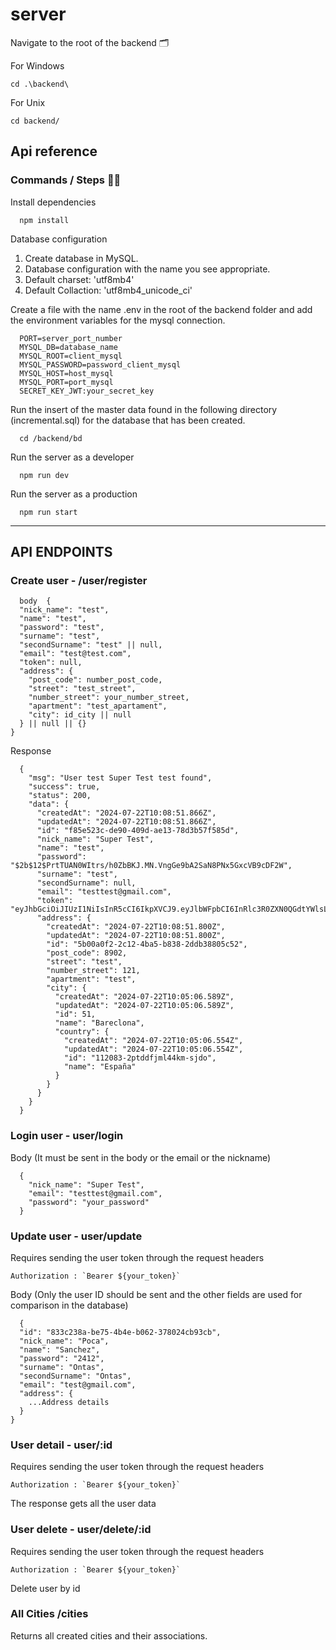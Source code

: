# server 

Navigate to the root of the backend 🗂️

For Windows
```
cd .\backend\
```

For Unix
```
cd backend/
```

## Api reference

### Commands / Steps 👣👣

Install dependencies
```
  npm install
```

Database configuration
1. Create database in MySQL.
2. Database configuration with the name you see appropriate.
3. Default charset: 'utf8mb4' 
4. Default Collaction: 'utf8mb4_unicode_ci'


Create a file with the name .env in the root of the backend folder and add the environment variables for the mysql connection.
```
  PORT=server_port_number
  MYSQL_DB=database_name
  MYSQL_ROOT=client_mysql
  MYSQL_PASSWORD=password_client_mysql
  MYSQL_HOST=host_mysql
  MYSQL_PORT=port_mysql
  SECRET_KEY_JWT:your_secret_key
```

Run the insert of the master data found in the following directory (incremental.sql) for the database that has been created.
```
  cd /backend/bd
```


Run the server as a developer
```
  npm run dev
```

Run the server as a production
```
  npm run start
```
<hr>

## API ENDPOINTS

### Create user - /user/register
```
  body  {
  "nick_name": "test",
  "name": "test",
  "password": "test",
  "surname": "test",
  "secondSurname": "test" || null,
  "email": "test@test.com",
  "token": null,
  "address": {
    "post_code": number_post_code,
    "street": "test_street",
    "number_street": your_number_street,
    "apartment": "test_apartament",
    "city": id_city || null
  } || null || {}
}
```

Response 
```
  {
    "msg": "User test Super Test test found",
    "success": true,
    "status": 200,
    "data": {
      "createdAt": "2024-07-22T10:08:51.866Z",
      "updatedAt": "2024-07-22T10:08:51.866Z",
      "id": "f85e523c-de90-409d-ae13-78d3b57f585d",
      "nick_name": "Super Test",
      "name": "test",
      "password": "$2b$12$PrtTUAN0WItrs/h0ZbBKJ.MN.VngGe9bA2SaN8PNx5GxcVB9cDF2W",
      "surname": "test",
      "secondSurname": null,
      "email": "testtest@gmail.com",
      "token": "eyJhbGciOiJIUzI1NiIsInR5cCI6IkpXVCJ9.eyJlbWFpbCI6InRlc3R0ZXN0QGdtYWlsLmNvbSIsIm5hbWUiOiJ0ZXN0IiwiaWF0IjoxNzIxNjQyOTMxLCJleHAiOjE3MjE3MjkzMzF9.ixeyCadQ44_tOZg8lNEanqGup4klw7W9JaJcuGUfPBY",
      "address": {
        "createdAt": "2024-07-22T10:08:51.800Z",
        "updatedAt": "2024-07-22T10:08:51.800Z",
        "id": "5b00a0f2-2c12-4ba5-b838-2ddb38805c52",
        "post_code": 8902,
        "street": "test",
        "number_street": 121,
        "apartment": "test",
        "city": {
          "createdAt": "2024-07-22T10:05:06.589Z",
          "updatedAt": "2024-07-22T10:05:06.589Z",
          "id": 51,
          "name": "Bareclona",
          "country": {
            "createdAt": "2024-07-22T10:05:06.554Z",
            "updatedAt": "2024-07-22T10:05:06.554Z",
            "id": "112083-2ptddfjml44km-sjdo",
            "name": "España"
          }
        }
      }
    }
  }
```

### Login user - user/login

Body (It must be sent in the body or the email or the nickname)
```
  {
    "nick_name": "Super Test",
    "email": "testtest@gmail.com",
    "password": "your_password"
  }
```


### Update user - user/update

Requires sending the user token through the request headers
```
Authorization : `Bearer ${your_token}` 
```

Body  (Only the user ID should be sent and the other fields are used for comparison in the database)
```
  {
  "id": "833c238a-be75-4b4e-b062-378024cb93cb",
  "nick_name": "Poca",
  "name": "Sanchez",
  "password": "2412",
  "surname": "Ontas",
  "secondSurname": "Ontas",
  "email": "test@gmail.com",
  "address": {
    ...Address details
  }
}
```


### User detail - user/:id
Requires sending the user token through the request headers
```
Authorization : `Bearer ${your_token}` 
```
The response gets all the user data


### User delete - user/delete/:id
Requires sending the user token through the request headers
```
Authorization : `Bearer ${your_token}` 
```
Delete user by id


### All Cities /cities
Returns all created cities and their associations.





